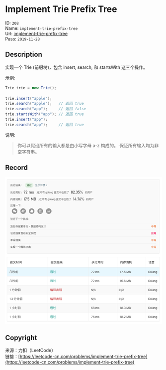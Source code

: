 # Implement Trie Prefix Tree

ID: `208`  
Name: `implement-trie-prefix-tree`  
Url: [implement-trie-prefix-tree](https://leetcode-cn.com/problems/implement-trie-prefix-tree/)  
Pass: `2019-11-28`

## Description

实现一个 Trie (前缀树)，包含 insert, search, 和 startsWith 这三个操作。

示例:

```java
Trie trie = new Trie();

trie.insert("apple");
trie.search("apple");   // 返回 true
trie.search("app");     // 返回 false
trie.startsWith("app"); // 返回 true
trie.insert("app");
trie.search("app");     // 返回 true
```

说明:

> 你可以假设所有的输入都是由小写字母 a-z 构成的。
> 保证所有输入均为非空字符串。

## Record

![Record](record.png "Record")

## Copyright

来源：力扣（LeetCode）  
链接：[https://leetcode-cn.com/problems/implement-trie-prefix-tree](https://leetcode-cn.com/problems/implement-trie-prefix-tree)  
